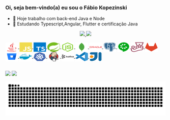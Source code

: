 ### Oi, seja bem-vindo(a) eu sou o Fábio Kopezinski 

- 🔭 Hoje trabalho com back-end Java e Node
- 🌱 Estudando Typescript,Angular, Flutter e certificação Java

<div align="center" >
 <a href="https://github.com/fabiokopezinski">
  <img height="150em" src="https://github-readme-stats.vercel.app/api?username=fabiokopezinski&theme=dark&show_icons=true&include_all_commits=true"/>
  <img height="150em" src="https://github-readme-stats.vercel.app/api/top-langs/?username=fabiokopezinski&layout=compact&theme=dark"/>
</div>
 
<div style="display: inline_block"><br>
  <img align="center" alt="Java" height="30" width="40" src ="https://github.com/devicons/devicon/blob/master/icons/java/java-plain.svg"/>
  <img align="center" alt="Javascript" height="30" width="40" src="https://github.com/devicons/devicon/blob/master/icons/javascript/javascript-plain.svg"/>
  <img align="center" alt="Typescript" height="30" width="40" src="https://github.com/devicons/devicon/blob/master/icons/typescript/typescript-plain.svg"/>
  <img align="center" alt="Spring" height="30" width="40" src="https://github.com/devicons/devicon/blob/master/icons/spring/spring-original.svg"/>
  <img align="center" alt="NodeJs" height="30" width="40" src="https://github.com/devicons/devicon/blob/master/icons/nodejs/nodejs-plain.svg"/>
  <img align="center" alt="Mongodb" height="30" width="40" src="https://github.com/devicons/devicon/blob/master/icons/mongodb/mongodb-plain.svg"/>
  <img align="center" alt="Oracle" height="30" width="40" src="https://github.com/devicons/devicon/blob/master/icons/oracle/oracle-original.svg"/>
  <img align="center" alt="Postgresql" height="30" width="40" src="https://github.com/devicons/devicon/blob/master/icons/postgresql/postgresql-plain.svg"/>
  <img align="center" alt="Cucumber" height="30" width="40" src="https://github.com/devicons/devicon/blob/master/icons/cucumber/cucumber-plain.svg"/>
  <img align="center" alt="Jest" height="30" width="40" src="https://github.com/devicons/devicon/blob/master/icons/jest/jest-plain.svg"/>
  <img align="center" alt="Gitlab" height="30" width="40" src="https://github.com/devicons/devicon/blob/master/icons/gitlab/gitlab-plain.svg"/>
  <img align="center" alt="Bitbucket" height="30" width="40" src="https://github.com/devicons/devicon/blob/master/icons/bitbucket/bitbucket-original.svg"/>
  <img align="center" alt="Docker" height="30" width="40" src="https://github.com/devicons/devicon/blob/master/icons/docker/docker-plain.svg"/>
  <img align="center" alt="Kubernetes" height="30" width="40" src="https://github.com/devicons/devicon/blob/master/icons/kubernetes/kubernetes-plain.svg"/>
  <img align="center" alt="Jenkins" height="30" width="40" src="https://github.com/devicons/devicon/blob/master/icons/jenkins/jenkins-original.svg"/>
  <img align="center" alt="Kafka" height="30" width="40" src="https://github.com/devicons/devicon/blob/master/icons/apachekafka/apachekafka-original-wordmark.svg"/>
   <img align="center" alt="Vscode" height="30" width="40" src="https://github.com/devicons/devicon/blob/master/icons/vscode/vscode-original.svg"/>
  <img align="center" alt="Intellij" height="30" width="40" src="https://github.com/devicons/devicon/blob/master/icons/intellij/intellij-original.svg"/>
</div>
  
  ##
  
  <div>
    <a href="https://www.linkedin.com/in/f%C3%A1bio-kopezinski-carvalho-981297161/" target="_blank"><img src="https://img.shields.io/badge/LinkedIn-0077B5?style=for-the-badge&logo=linkedin&logoColor=white"></img></a>
   <a href="mailto:fabiokopezinski@gmail.com" target="_blank"><img src="https://img.shields.io/badge/Gmail-D14836?style=for-the-badge&logo=gmail&logoColor=white"></img></a>
  </div>
  
  
  
![Snake animation](https://github.com/fabiokopezinski/fabiokopezinski/blob/output/github-contribution-grid-snake-dark.svg)


